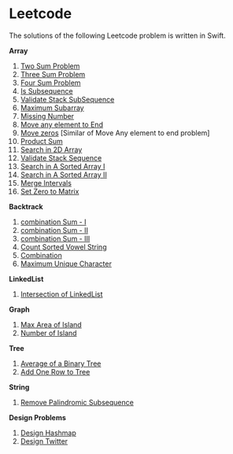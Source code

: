 # Leetcode

The solutions of the following Leetcode problem is written in Swift.

**Array**

1) [Two Sum Problem](https://leetcode.com/problems/two-sum/)
2) [Three Sum Problem](https://leetcode.com/problems/3sum/)
3) [Four Sum Problem](https://github.com/AnkurLahiry/Leetcode/blob/main/Array/Four%20Sum%20Problem/FourSumProblem.swift)
4) [Is Subsequence](https://github.com/AnkurLahiry/Leetcode/blob/main/Array/Is%20Subsequence/IsSubsequence.swift)
5) [Validate Stack SubSequence](https://leetcode.com/problems/validate-stack-sequences/)
6) [Maximum Subarray](https://github.com/AnkurLahiry/Leetcode/blob/main/Array/Maximum%20Sub%20Array/MaximumSubArray.swift)
7) [Missing Number](https://github.com/AnkurLahiry/Leetcode/blob/main/Array/Missing%20Number/MissingNumber.swift)
8) [Move any element to End](https://github.com/AnkurLahiry/Leetcode/blob/main/Array/Move%20Element/MoveElemetToEnd.swift)
9) [Move zeros](https://github.com/AnkurLahiry/Leetcode/blob/main/Array/Move%20Element/MoveZeros.swift) [Similar of Move Any element to end problem]
10) [Product Sum](https://github.com/AnkurLahiry/Leetcode/blob/main/Array/Product%20Sum/ProductSum.swift)
11) [Search in 2D Array](https://github.com/AnkurLahiry/Leetcode/blob/main/Array/Search%202D%20Array/SearchIn2DArray.swift)
12) [Validate Stack Sequence](https://github.com/AnkurLahiry/Leetcode/blob/main/Array/Validate%20Stack%20Sequence/ValidateStackSequence.swift)
13) [Search in A Sorted Array I](https://github.com/AnkurLahiry/Leetcode/blob/main/Array/Search%20In%20a%20Sorted%20Array/Search%20in%20a%20Sorted%20Array/SearchInASortedArray.swift)
14) [Search in A Sorted Array II](https://github.com/AnkurLahiry/Leetcode/blob/main/Array/Search%20In%20a%20Sorted%20Array/Search%20A%20Sorted%20Rotated%20Array/SearchInARotatedArray.swift)
15) [Merge Intervals](https://github.com/AnkurLahiry/Leetcode/blob/main/Array/Intervals/Merge%20Intervals/MergeIntervals.swift)
16) [Set Zero to Matrix](https://github.com/AnkurLahiry/Leetcode/blob/main/Array/Set%20Matrix%20Zero/SetMatrixZero.swift)

**Backtrack**
1) [combination Sum - I](https://github.com/AnkurLahiry/Leetcode/blob/main/Backtrack/Combination%20Sum/CombinationSum-I.swift)
2) [combination Sum - II](https://github.com/AnkurLahiry/Leetcode/blob/main/Backtrack/Combination%20Sum/CombinationSum-II.swift)
3) [combination Sum - III](https://github.com/AnkurLahiry/Leetcode/blob/main/Backtrack/Combination%20Sum/CombinationSum-III.swift)
4) [Count Sorted Vowel String](https://github.com/AnkurLahiry/Leetcode/blob/main/Backtrack/Count%20Sorted%20Vowel/CountSortedVowel.swift)
5) [Combination](https://github.com/AnkurLahiry/Leetcode/blob/main/Backtrack/Combine/Combine.swift)
6) [Maximum Unique Character](https://github.com/AnkurLahiry/Leetcode/blob/main/Backtrack/MaximumUniqueCharacters/MaximumUniqueCharacter.swift)

**LinkedList**
1) [Intersection of LinkedList](https://github.com/AnkurLahiry/Leetcode/blob/main/Linked%20List/Intersection_two_linkedlist.swift)

**Graph**
1) [Max Area of Island](https://github.com/AnkurLahiry/Leetcode/blob/main/Graph/Island/MaxAreaOfisland.swift)
2) [Number of Island](https://github.com/AnkurLahiry/Leetcode/blob/main/Graph/Island/NumberOfIsland.swift)


**Tree**
1) [Average of a Binary Tree](https://github.com/AnkurLahiry/Leetcode/blob/main/Tree/Average%20Of%20Binary%20Trees/AverageBinaryTree.swift)
2) [Add One Row to Tree](https://github.com/AnkurLahiry/Leetcode/blob/main/Tree/Add%20One%20Row%20To%20Tree/AddOneRowToTree.swift)

**String**
1) [Remove Palindromic Subsequence](https://github.com/AnkurLahiry/Leetcode/blob/main/String/Remove%20Palidromic%20Subsequence/RemovePalindromicSubsequence.swift)

**Design Problems**
1) [Design Hashmap](https://github.com/AnkurLahiry/Leetcode/blob/main/Design%20Problems/Design%20HashMap/DesignHashmap.swift)
2) [Design Twitter](https://github.com/AnkurLahiry/Leetcode/blob/main/Design%20Problems/Design%20Twitter/DesignTwitter.swift)

